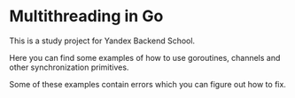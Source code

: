 # Multithreading in Go

This is a study project for Yandex Backend School.

Here you can find some examples of how to use goroutines, channels and other synchronization primitives.

Some of these examples contain errors which you can figure out how to fix.
